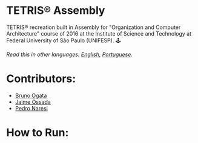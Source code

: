 # TETRIS® Assembly
TETRIS® recreation built in Assembly for "Organization and Computer Architecture" course of 2016 at the Institute of Science and Technology at Federal University of São Paulo (UNIFESP). 🕹️

*Read this in other languages: [English](README.md), [Portuguese](README.pt-BR.md).*

# Contributors:
- [Bruno Ogata](https://github.com/brunoogata)
- [Jaime Ossada](https://github.com/JaimeJnior)
- [Pedro Naresi](https://github.com/pedronaresi)

# How to Run:
